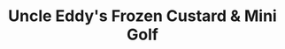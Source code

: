 ---
title: "Uncle Eddy's Frozen Custard & Mini Golf"
url: /buxton/uncle-eddys-frozen-custard-and-mini-golf/
shop: gift
---